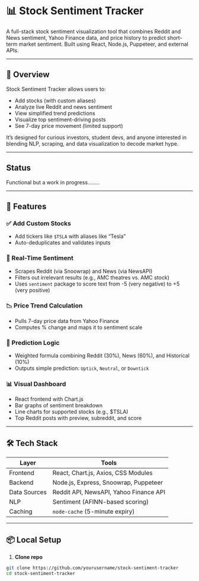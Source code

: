 
# 📊 Stock Sentiment Tracker

A full-stack stock sentiment visualization tool that combines Reddit and News sentiment, Yahoo Finance data, and price history to predict short-term market sentiment. Built using React, Node.js, Puppeteer, and external APIs.

---

## 🌟 Overview

Stock Sentiment Tracker allows users to:

- Add stocks (with custom aliases)
- Analyze live Reddit and news sentiment
- View simplified trend predictions
- Visualize top sentiment-driving posts
- See 7-day price movement (limited support)

It’s designed for curious investors, student devs, and anyone interested in blending NLP, scraping, and data visualization to decode market hype.

---

## Status

Functional but a work in progress........

---

## 🧠 Features

### ✅ Add Custom Stocks
- Add tickers like `$TSLA` with aliases like “Tesla”
- Auto-deduplicates and validates inputs

### 📰 Real-Time Sentiment
- Scrapes Reddit (via Snoowrap) and News (via NewsAPI)  
- Filters out irrelevant results (e.g., AMC theatres vs. AMC stock)
- Uses `sentiment` package to score text from -5 (very negative) to +5 (very positive)

### 📉 Price Trend Calculation
- Pulls 7-day price data from Yahoo Finance
- Computes % change and maps it to sentiment scale

### 🧪 Prediction Logic
- Weighted formula combining Reddit (30%), News (60%), and Historical (10%)
- Outputs simple prediction: `Uptick`, `Neutral`, or `Downtick`

### 📊 Visual Dashboard
- React frontend with Chart.js
- Bar graphs of sentiment breakdown
- Line charts for supported stocks (e.g., $TSLA)
- Top Reddit posts with preview, subreddit, and score

---

## 🛠️ Tech Stack

| Layer        | Tools                                     |
|--------------|-------------------------------------------|
| Frontend     | React, Chart.js, Axios, CSS Modules       |
| Backend      | Node.js, Express, Snoowrap, Puppeteer     |
| Data Sources | Reddit API, NewsAPI, Yahoo Finance API    |
| NLP          | Sentiment (AFINN-based scoring)           |
| Caching      | `node-cache` (5-minute expiry)            |

---

## 📦 Local Setup

1. **Clone repo**
```bash
git clone https://github.com/yourusername/stock-sentiment-tracker
cd stock-sentiment-tracker

